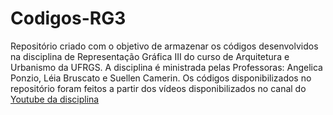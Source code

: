 # Codigos-RG3
Repositório criado com o objetivo de armazenar os códigos desenvolvidos na disciplina de Representação Gráfica III do curso de Arquitetura e Urbanismo da UFRGS.
A disciplina é ministrada pelas Professoras: Angelica Ponzio, Léia Bruscato e Suellen Camerin.
Os códigos disponibilizados no repositório foram feitos a partir dos vídeos disponibilizados no canal do [Youtube da disciplina](https://www.youtube.com/@representacaografica3570) 

